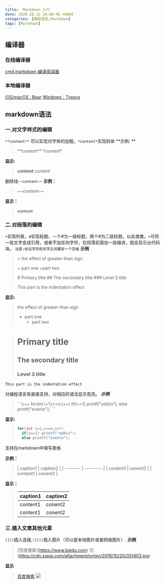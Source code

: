 ```yaml
---
title:  Markdown 入门
date: 2020.10.12 20:00:45 +0800
categories: [编程语言,Markdown]
tags: [Markdown]
---
```


## 编译器
### 在线编译器
[cmd markdown 编译阅读器](https://www.zybuluo.com/mdeditor)

### 本地编译器
[iOS/macOS : Bear](https://www.apple.com.cn/search/Bear?src=serp)
[Windows：Typora](https://www.typora.io/)

## markdown语法
### 一.对文字样式的编辑
`**content**` 可以实现对字体的加粗，`*content*`实现斜体
**示例: **

> \*\*content\*\*
> \*content\*

**显示:**

>**content**
>*content*

删除线`~~content~~`
**示例：**

> \~\~content\~\~

**显示：**

> ~~content~~

### 二.对段落的编辑
`+`实现列表，`#`实现标题，一个\#为一级标题，两个\#为二级标题，以此类推。`>`可将一段文字变成引用，或者不加任何字符，在段落前面加一段缩进，就会显示出代码块。
`注意:标记字符和文字之间要有一个空格`
**示例**
> \> the effect of greater-than sign 

> \+ part one
> 	\+part two

> \# Primary title
> \#\# The secondary title
> \#\#\# Level 3 title

>	This part is the indentation effect

**显示:**

>  the effect of greater-than sign 

> + part one
> 	+ part two

> # Primary title
> ## The secondary title
> ### Level 3 title

	This part is the indentation effect


对编程语言有直接支持，对相应的语法显示高亮。
***示例***
> \`\`\`c++
> for(int i=1;i<=n;i++)
> 	if(i==1) printf("odd\n");
> 	else printf("even\n");
> \`\`\`

**显示:**

> ```c++
> for(int i=1;i<=n;i++)
> 	if(i==1) printf("odd\n");
> 	else printf("even\n");
> ```

支持在markdown中填写表格

**示例：**

> \| caption1 \| caption2 \|
> \| -------- \| --------- \|
> \| content1 \| conent2 \|
> \| content1 \| conent2 \|

**显示：**

> | caption1 | caption2 |
> | --------- | --------- |
> | content1 | conent2 |
> | content1 | conent2 |

### 三.插入文章其他元素
`[]()`插入连接,`![]()`插入图片（可以是本地图片或者网络图片）.
**示例**

> \[百度搜索]\(https://www.baidu.com)
> \!\[]\(https://cdn.sspai.com/attachment/origin/2016/10/20/351403.jpg)

**显示**

> [百度搜索](https://www.baidu.com)
> ![](https://cdn.sspai.com/attachment/origin/2016/10/20/351403.jpg)

